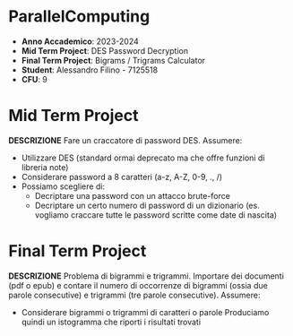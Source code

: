 # ParallelComputing

- **Anno Accademico**: 2023-2024
- **Mid Term Project**: DES Password Decryption
- **Final Term Project**: Bigrams / Trigrams Calculator
- **Student**: Alessandro Filino - 7125518
- **CFU**: 9

# Mid Term Project
**DESCRIZIONE**
Fare un craccatore di password DES.
Assumere:
- Utilizzare DES (standard ormai deprecato ma che offre funzioni di libreria note)
- Considerare password a 8 caratteri (a-z, A-Z, 0-9, ., /)
- Possiamo scegliere di:
  - Decriptare una password con un attacco brute-force
  - Decriptare un certo numero di password di un dizionario (es. vogliamo craccare tutte le password scritte come date di nascita)
 
# Final Term Project
**DESCRIZIONE**
Problema di bigrammi e trigrammi.
Importare dei documenti (pdf o epub) e contare il numero di occorrenze di bigrammi (ossia due parole consecutive) e trigrammi (tre parole consecutive).
Assumere:
- Considerare bigrammi o trigrammi di caratteri o parole
Produciamo quindi un istogramma che riporti i risultati trovati
